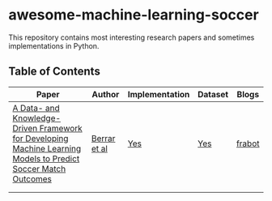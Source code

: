 # awesome-machine-learning-soccer
This repository contains most interesting research papers and sometimes implementations in Python.

## Table of Contents
| Paper                                                                                                              | Author           | Implementation | Dataset | Blogs |
|--------------------------------------------------------------------------------------------------------------------|------------------|----------------|---------|-------|
| [A Data- and Knowledge-Driven Framework for Developing Machine Learning Models to Predict Soccer Match Outcomes](http://berrar.com/resources/Berrar_MLJ-SI_SoccerPredictionChallenge2023_preprint.pdf) | [Berrar et al](http://berrar.com) | [Yes](https://github.com/B8ni/berrar-ratings)        | [Yes](https://github.com/B8ni/berrar-ratings) | [frabot](https://b8ni.github.io/blog/posts/paper-berrar-2024.html)      |
|                                                                                                                    |                  |                |         |       |
|                                                                                                                    |                  |                |         |       |
